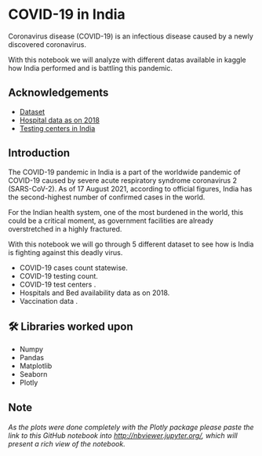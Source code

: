
# COVID-19 in India

Coronavirus disease (COVID-19) is an infectious disease caused by a newly discovered coronavirus.

With this notebook we will analyze with different datas available in kaggle how India performed and is battling this pandemic. 
## Acknowledgements

 - [Dataset](https://www.kaggle.com/sudalairajkumar/covid19-in-india)
 - [Hospital data as on 2018](https://pib.gov.in/PressReleasePage.aspx?PRID=1539877)
 - [Testing centers in India](https://www.icmr.gov.in/)
  
## Introduction

The COVID-19 pandemic in India is a part of the worldwide pandemic of COVID-19 caused by severe acute respiratory syndrome coronavirus 2 (SARS-CoV-2). As of 17 August 2021, according to official figures, India has the second-highest number of confirmed cases in the world.

For the Indian health system, one of the most burdened in the world, this could be a critical moment, as government facilities are already overstretched in a highly fractured.

With this notebook we will go through 5 different dataset to see how is India is fighting against this deadly virus.

- COVID-19 cases count statewise.
- COVID-19 testing count.
- COVID-19 test centers .
- Hospitals and Bed availability data as on 2018.
- Vaccination data .


## 🛠 Libraries worked upon
- Numpy
- Pandas
- Matplotlib
- Seaborn
- Plotly

  
## Note
###### As the plots were done completely with the Plotly package please paste the link to this GitHub notebook into http://nbviewer.jupyter.org/, which will present a rich view of the notebook.

